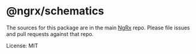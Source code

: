 # @ngrx/schematics

The sources for this package are in the main
[NgRx](https://github.com/ngrx/platform) repo. Please file issues and pull
requests against that repo.

License: MIT
